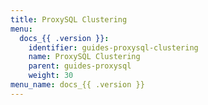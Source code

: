 ```yaml
---
title: ProxySQL Clustering
menu:
  docs_{{ .version }}:
    identifier: guides-proxysql-clustering
    name: ProxySQL Clustering
    parent: guides-proxysql
    weight: 30
menu_name: docs_{{ .version }}
---
```

